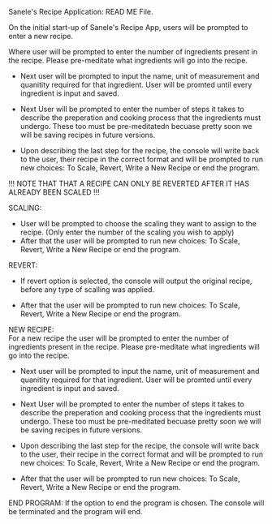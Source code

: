 Sanele's Recipe Application:
READ ME File.

On the initial start-up of Sanele's Recipe App, users will
be prompted to enter a new recipe.

Where user will be prompted to enter the number of ingredients
present in the recipe. Please pre-meditate what ingredients will
go into the recipe.
 
- Next user will be prompted to input the name, unit of measurement
and quanitity required for that ingredient. User will be promted until
every ingredient is input and saved.

- Next User will be prompted to enter the number of steps it takes to 
describe the preperation and cooking process that the ingredients must
undergo. These too must be pre-meditatedn becuase pretty soon we will
be saving recipes in future versions.

- Upon describing the last step for the recipe, the console will write back
to the user, their recipe in the correct format and will be prompted to
run new choices: To Scale, Revert, Write a New Recipe or end the program.

!!! NOTE THAT THAT A RECIPE CAN ONLY BE REVERTED AFTER IT HAS ALREADY BEEN SCALED !!!

SCALING:
- User will be prompted to choose the scaling they want to assign to the recipe.
(Only enter the number of the scaling you wish to apply)
- After that the user will be prompted to run new choices:
 To Scale, Revert, Write a New Recipe or end the program.


REVERT:
- If revert option is selected, the console will output the original recipe,
before any type of scalling was applied.

- After that the user will be prompted to run new choices:
 To Scale, Revert, Write a New Recipe or end the program.

NEW RECIPE:  
For a new recipe the user will be prompted to enter the number of ingredients
present in the recipe. Please pre-meditate what ingredients will
go into the recipe.
 
- Next user will be prompted to input the name, unit of measurement
and quanitity required for that ingredient. User will be promted until
every ingredient is input and saved.

- Next User will be prompted to enter the number of steps it takes to 
describe the preperation and cooking process that the ingredients must
undergo. These too must be pre-meditated becuase pretty soon we will
be saving recipes in future versions.

- Upon describing the last step for the recipe, the console will write back
to the user, their recipe in the correct format and will be prompted to
run new choices: To Scale, Revert, Write a New Recipe or end the program.

- After that the user will be prompted to run new choices:
 To Scale, Revert, Write a New Recipe or end the program.

END PROGRAM:
If the option to end the program is chosen. The console will be terminated and the program will end.
